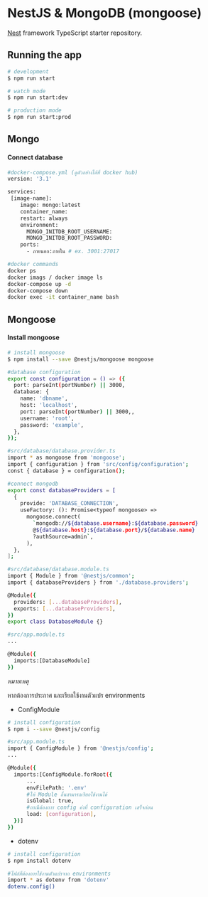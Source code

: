 # NestJS & MongoDB (mongoose)

[Nest](https://github.com/nestjs/nest) framework TypeScript starter repository.

## Running the app

```bash
# development
$ npm run start

# watch mode
$ npm run start:dev

# production mode
$ npm run start:prod
```

## Mongo

#### Connect database

```bash
#docker-compose.yml (ดูตัวอย่างได้ที่ docker hub)
version: '3.1'

services:
 [image-name]:
    image: mongo:latest
    container_name:
    restart: always
    environment:
      MONGO_INITDB_ROOT_USERNAME:
      MONGO_INITDB_ROOT_PASSWORD:
    ports:
      - ภายนอก:ภายใน # ex. 3001:27017
```

```bash
#docker commands
docker ps
docker imags / docker image ls
docker-compose up -d
docker-compose down
docker exec -it container_name bash
```

## Mongoose

#### Install mongoose

```bash
# install mongoose
$ npm install --save @nestjs/mongoose mongoose
```

```bash
#database configuration
export const configuration = () => ({
  port: parseInt(portNumber) || 3000,
  database: {
    name: 'dbname',
    host: 'localhost',
    port: parseInt(portNumber) || 3000,,
    username: 'root',
    password: 'example',
  },
});
```

```bash
#src/database/database.provider.ts
import * as mongoose from 'mongoose';
import { configuration } from 'src/config/configuration';
const { database } = configuration();

#connect mongodb
export const databaseProviders = [
  {
    provide: 'DATABASE_CONNECTION',
    useFactory: (): Promise<typeof mongoose> =>
      mongoose.connect(
        `mongodb://${database.username}:${database.password}
        @${database.host}:${database.port}/${database.name}
        ?authSource=admin`,
      ),
  },
];
```

```bash
#src/database/database.module.ts
import { Module } from '@nestjs/common';
import { databaseProviders } from './database.providers';

@Module({
  providers: [...databaseProviders],
  exports: [...databaseProviders],
})
export class DatabaseModule {}
```

```bash
#src/app.module.ts
...

@Module({
  imports:[DatabaseModule]
})

```

_หมายเหตุ_

หากต้องการประกาศ และเรียกใช้งานตัวแปร environments

- ConfigModule

```bash
# install configuration
$ npm i --save @nestjs/config
```

```bash
#src/app.module.ts
import { ConfigModule } from '@nestjs/config';
...

@Module({
  imports:[ConfigModule.forRoot({
      ...
      envFilePath: '.env'
      #ให้ Module อื่นสามารถเรียกใช้งานได้
      isGlobal: true,
      #กรณีต้องการ config ค่าที่ configuration เสร็จก่อน
      load: [configuration],
  })]
})

```

- dotenv
```bash
# install configuration
$ npm install dotenv
```

```bash
#ไฟล์ที่ต้องการใช้งานตัวแปรจาก environments
import * as dotenv from 'dotenv'
dotenv.config()
```
